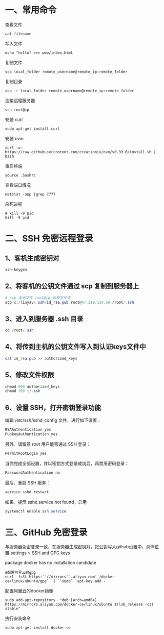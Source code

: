 # 一、常用命令

查看文件

```
cat filename
```

写入文件

```
echo "hello" >>> www/index.html
```

复制文件

```
scp local_folder remote_username@remote_ip:remote_folder
```

复制目录

```
scp -r local_folder remote_username@remote_ip:remote_folder
```

连接远程服务器

```
ssh root@ip
```

安装 curl

```
sudo apt-get install curl
```

安装 nvm

```
curl -o- https://raw.githubusercontent.com/creationix/nvm/v0.33.6/install.sh | bash
```

重启终端

```
source .bashrc
```

查看端口情况

```
netstat -anp |grep 7777
```

杀死进程

```
# kill -9 pid
kill -9 pid
```



# 二、SSH 免密远程登录

## 1、客机生成密钥对

```powershell
ssh-keygen
```



## 2、将客机的公钥文件通过 scp 复制到服务器上

```powershell
# scp 本地文件 root@ip:远程文件夹
scp c:/liuyav/.ssh/id_rsa.pub root@47.119.114.69:/root/.ssh
```



## 3、进入到服务器 .ssh 目录

```powershell
cd /root/.ssh
```



## 4、将传到主机的公钥文件写入到认证keys文件中

```powershell
cat id_rsa.pub >> authorized_keys
```



## 5、修改文件权限

```powershell
chmod 600 authorized_keys
chmod 700 ~/.ssh
```



## 6、设置 SSH，打开密钥登录功能

编辑 /etc/ssh/sshd_config 文件，进行如下设置：

```powershell
RSAAuthentication yes
PubkeyAuthentication yes
```

另外，请留意 root 用户能否通过 SSH 登录：

```powershell
PermitRootLogin yes
```

当你完成全部设置，并以密钥方式登录成功后，再禁用密码登录：

```powershell
PasswordAuthentication no
```

最后，重启 SSH 服务：

```powershell
service sshd restart
```

如果，提示 sshd.service not found，启用

```powershell
systemctl enable ssh.service
```



# 三、GitHub 免密登录

与服务器免密登录一致，在服务器生成密钥对，把公钥写入github设置中，具体位置 settings > SSH and GPG keys





package docker has no installation candidate

```
#配置阿里云的gpg
curl -fsSL https:``//mirrors``.aliyun.com``/docker-ce/linux/ubuntu/gpg` `| ``sudo` `apt-key add -
```

配置阿里云的docker镜像

```
sudo add-apt-repository  "deb [arch=amd64] https://mirrors.aliyun.com/docker-ce/linux/ubuntu $(lsb_release -cs) stable"
```

执行安装命令

```powershell
sudo apt-get install docker-ce
```

